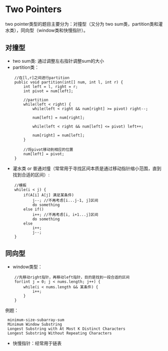 # Two Pointers  
two pointer类型的题目主要分为：对撞型（又分为 two sum类，partition类和灌水类），同向型（window类和快慢指针）。  
## 对撞型  
+ two sum类: 通过调整左右指针调整sum的大小  
+ partition类：  
```
    //在[l,r]之间进行partition
    public void partition(int[] num, int l, int r) {
        int left = l, right = r;
        int pivot = num[left];
        
        //partition
        while(left < right) {
            while(left < right && num[right] >= pivot) right--;
            
            num[left] = num[right];
            
            while(left < right && num[left] <= pivot) left++;

            num[right] = num[left];
        }

        //将pivot移动到相应的位置
        num[left] = pivot;
    }
```
+ 灌水类 or 普通对撞（常常用于寻找区间本质是通过移动指针缩小范围，直到找到合适的区间）:  
```
    //模板
    while(i < j) {
        if(A[i] A[j] 满足某条件)
            j--; //不再考虑[i...j-1, j]区间
            do something
        else if()
            i++; //不再考虑[i, i+1...j]区间
            do something
        else
            i++;
            j--;
    }
```

  
## 同向型  
+ window类型：  
```
    //先移动right指针，再移动left指针，目的是找到一段合适的区间
    for(int j = 0; j < nums.length; j++) {
        while(i < nums.length && 某条件) {
            i++;
        }
    }
```
例题：  
``` 
 minimum-size-subarray-sum
 Minimum Window Substring
 Longest Substring with At Most K Distinct Characters 
 Longest Substring Without Repeating Characters
```
+ 快慢指针：经常用于链表